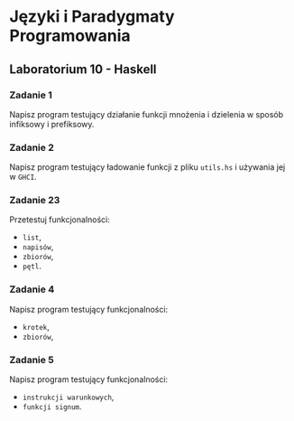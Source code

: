 # Języki i Paradygmaty Programowania

## Laboratorium 10 - Haskell

### Zadanie 1

Napisz program testujący działanie funkcji mnożenia i dzielenia w sposób infiksowy i prefiksowy.

### Zadanie 2

Napisz program testujący ładowanie funkcji z pliku ```utils.hs``` i używania jej w ```GHCI```.

### Zadanie 23

Przetestuj funkcjonalności:
- ```list```,
- ```napisów```,
- ```zbiorów```,
- ```pętl```.

### Zadanie 4

Napisz program testujący funkcjonalności:
- ```krotek```,
- ```zbiorów```,

### Zadanie 5

Napisz program testujący funkcjonalności:
- ```instrukcji warunkowych```,
- ```funkcji signum```.
